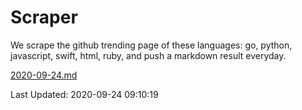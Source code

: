 # Scraper

We scrape the github trending page of these languages: go, python, javascript, swift, html, ruby, and push a markdown result everyday.

[2020-09-24.md](https://github.com/henson/Scraper/blob/master/2020-09-24.md)

Last Updated: 2020-09-24 09:10:19